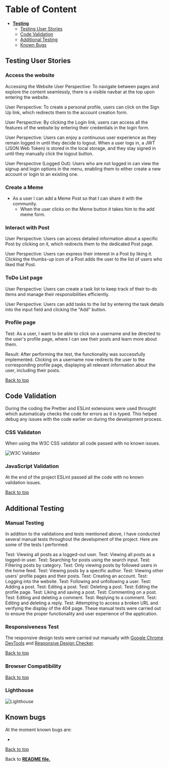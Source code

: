 # Table of Content

- [**Testing**](<#testing>)
    - [Testing User Stories](#testing-user-stories)
    - [Code Validation](#code-validation)
    - [Additional Testing](#additional-testing)
    - [Known Bugs](#known-bugs)

## Testing User Stories

### Access the website

Accessing the Website
User Perspective: To navigate between pages and explore the content seamlessly, there is a visible navbar at the top upon entering the website.

User Perspective: To create a personal profile, users can click on the Sign Up link, which redirects them to the account creation form.

User Perspective: By clicking the Login link, users can access all the features of the website by entering their credentials in the login form.

User Perspective: Users can enjoy a continuous user experience as they remain logged in until they decide to logout. When a user logs in, a JWT (JSON Web Token) is stored in the local storage, and they stay signed in until they manually click the logout button.

User Perspective (Logged Out): Users who are not logged in can view the signup and login options in the menu, enabling them to either create a new account or login to an existing one.

### Create a Meme

- As a user I can add a Meme Post so that I can share it with the community.
    - When the user clicks on the Meme button it takes him to the add meme form.

### Interact with Post

User Perspective: Users can access detailed information about a specific Post by clicking on it, which redirects them to the dedicated Post page.

User Perspective: Users can express their interest in a Post by liking it. Clicking the thumbs-up icon of a Post adds the user to the list of users who liked that Post.

### ToDo List page

User Perspective: Users can create a task list to keep track of their to-do items and manage their responsibilities efficiently.

User Perspective: Users can add tasks to the list by entering the task details into the input field and clicking the "Add" button.

### Profile page
Test: As a user, I want to be able to click on a username and be directed to the user's profile page, where I can see their posts and learn more about them.

Result: After performing the test, the functionality was successfully implemented. Clicking on a username now redirects the user to the corresponding profile page, displaying all relevant information about the user, including their posts.


[Back to top](#table-of-content)

## Code Validation
During the coding the Prettier and ESLint extensions were used throught which automaticaly checks the code for errors as it is typed. This helped debug any issues with the code earlier on during the development process.

### CSS Validaton
When using the W3C CSS validator all code passed with no known issues.

![W3C Validator](src/assets/readme/css_validation.png)

### JavaScript Validation
At the end of the project ESLint passed all the code with no known validation issues.

[Back to top](#table-of-content)

## Additional Testing

### Manual Testing

In addition to the validations and tests mentioned above, I have conducted several manual tests throughout the development of the project. Here are some of the tests I performed:

Test: Viewing all posts as a logged-out user.
Test: Viewing all posts as a logged-in user.
Test: Searching for posts using the search input.
Test: Filtering posts by category.
Test: Only viewing posts by followed users in the home feed.
Test: Viewing posts by a specific author.
Test: Viewing other users' profile pages and their posts.
Test: Creating an account.
Test: Logging into the website.
Test: Following and unfollowing a user.
Test: Adding a post.
Test: Editing a post.
Test: Deleting a post.
Test: Editing the profile page.
Test: Liking and saving a post.
Test: Commenting on a post.
Test: Editing and deleting a comment.
Test: Replying to a comment.
Test: Editing and deleting a reply.
Test: Attempting to access a broken URL and verifying the display of the 404 page.
These manual tests were carried out to ensure the proper functionality and user experience of the application.


### Responsiveness Test
The responsive design tests were carried out manually with [Google Chrome DevTools](https://developer.chrome.com/docs/devtools/) and [Responsive Design Checker](https://www.responsivedesignchecker.com/).

[Back to top](#table-of-content)

### Browser Compatibility

[Back to top](#table-of-content)

### Lighthouse

 ![Lighthouse](src/assets//readme/lighthouse.png)


## Known bugs
At the moment known bugs are:

- 

[Back to top](#table-of-content)

Back to [**README file.**](README.md)